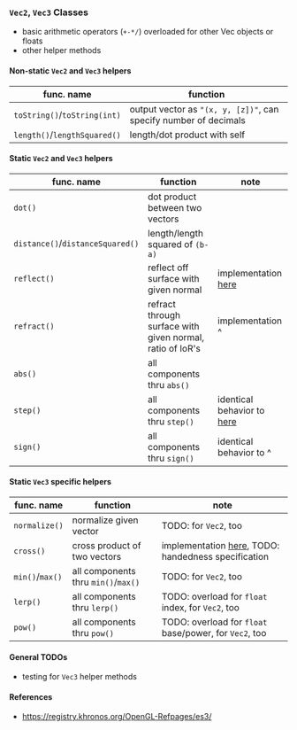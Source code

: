 ### `Vec2`, `Vec3` Classes

- basic arithmetic operators (`+-*/`) overloaded for other Vec objects or floats
- other helper methods

#### Non-static `Vec2` and `Vec3` helpers
| func. name | function |
| --- | --- |
| `toString()`/`toString(int)` | output vector as `"(x, y, [z])"`, can specify number of decimals |
| `length()`/`lengthSquared()` | length/dot product with self |

#### Static `Vec2` and `Vec3` helpers
| func. name | function | note |
| --- | --- | --- |
| `dot()` | dot product between two vectors | |
| `distance()`/`distanceSquared()` | length/length squared of `(b-a)` | |
| `reflect()` | reflect off surface with given normal | implementation [here](https://registry.khronos.org/OpenGL-Refpages/es3/) |
| `refract()` | refract through surface with given normal,  ratio of IoR's | implementation ^ |
| `abs()` | all components thru `abs()` | |
| `step()` | all components thru `step()` | identical behavior to [here](https://registry.khronos.org/OpenGL-Refpages/es3/) |
| `sign()` | all components thru `sign()` | identical behavior to ^  |

#### Static `Vec3` specific helpers
| func. name | function | note |
| --- | --- | --- |
| `normalize()` | normalize given vector | TODO: for `Vec2`, too |
| `cross()` | cross product of two vectors | implementation [here](https://registry.khronos.org/OpenGL-Refpages/es3/), TODO: handedness specification |
| `min()`/`max()` | all components thru `min()`/`max()` | TODO: for `Vec2`, too |
| `lerp()` | all components thru `lerp()` | TODO: overload for `float` index, for `Vec2`, too |
| `pow()` | all components thru `pow()` | TODO: overload for `float` base/power, for `Vec2`, too |

#### General TODOs
- testing for `Vec3` helper methods

#### References
- https://registry.khronos.org/OpenGL-Refpages/es3/
